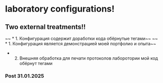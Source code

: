 # laboratory configurations!
## Two external treatments!!
~~ * 1. Конфигурация содержит доработки кода обёрнутые тегами~~
~~  * 1. Конфигурация является демонстрацией моей портфолио и опыта~~
* 2. Внешняя обработка для печати протоколов лаборотории мой код обёрнут тегами 
### Post 31.01.2025
